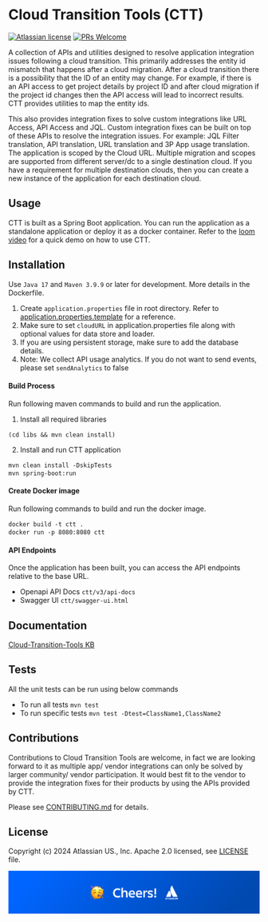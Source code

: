 # Cloud Transition Tools (CTT)
[![Atlassian license](https://img.shields.io/badge/license-Apache%202.0-blue.svg?style=flat-square)](LICENSE) [![PRs Welcome](https://img.shields.io/badge/PRs-welcome-brightgreen.svg?style=flat-square)](CONTRIBUTING.md)

A collection of APIs and utilities designed to resolve application integration issues following a cloud transition.
This primarily addresses the entity id mismatch that happens after a cloud migration.
After a cloud transition there is a possibility that the ID  of an entity may change.
For example, if there is an API access to get project details by project ID and after cloud migration if the project id
changes then the API access will lead to incorrect results. CTT provides utilities to map the entity ids.

This also provides integration fixes to solve custom integrations like URL Access, API Access
and JQL. Custom integration fixes can be built on top of these APIs to resolve the integration issues.
For example: JQL Filter translation, API translation, URL translation and 3P App usage translation.
The application is scoped by the Cloud URL. Multiple migration and scopes are supported from different server/dc to a single destination cloud.
If you have a requirement for multiple destination clouds, then you can create a new instance of the application for each destination cloud.


## Usage
CTT is built as a Spring Boot application. You can run the application as a standalone application or deploy it as a docker container.
Refer to the [loom video](https://www.loom.com/share/e176c938e0124446a0251694ae33c66f?sid=25b4c749-62b8-49d9-9303-d2c9337b6644) for a quick demo on how to use CTT.

## Installation
Use `Java 17` and `Maven 3.9.9` or later for development. More details in the Dockerfile.

1. Create `application.properties` file in root directory. Refer to
   [application.properties.template](src/main/resources/application.properties.template) for a reference.
2. Make sure to set `cloudURL` in  application.properties file along with optional values for data store and loader.
3. If you are using persistent storage, make sure to add the database details.
4. Note: We collect API usage analytics. If you do not want to send events, please set `sendAnalytics` to false

#### Build Process
Run following maven commands to build and run the application.

1. Install all required libraries

```
(cd libs && mvn clean install)
```
2. Install and run CTT application

```
mvn clean install -DskipTests
mvn spring-boot:run
```

#### Create Docker image
Run following commands to build and run the docker image.
```
docker build -t ctt .
docker run -p 8080:8080 ctt
```

#### API Endpoints
Once the application has been built, you can access the API endpoints relative to the base URL.

* Openapi API Docs `ctt/v3/api-docs`
* Swagger UI `ctt/swagger-ui.html`

## Documentation
[Cloud-Transition-Tools KB](https://confluence.atlassian.com/migrationkb/external-id-mapping-cloud-transition-tools-ctt-1456180780.html )

## Tests
All the unit tests can be run using below commands

* To run all tests `mvn test`
* To run specific tests `mvn test -Dtest=ClassName1,ClassName2`

## Contributions
Contributions to Cloud Transition Tools are welcome, in fact we are looking forward to it as multiple app/ vendor integrations can only
be solved by larger community/ vendor participation. It would best fit to the vendor to provide the integration fixes for their products
by using the APIs provided by CTT.

Please see [CONTRIBUTING.md](CONTRIBUTING.md) for details.

## License

Copyright (c) 2024 Atlassian US., Inc.
Apache 2.0 licensed, see [LICENSE](LICENSE) file.

[![With ❤️ from Atlassian](https://raw.githubusercontent.com/atlassian-internal/oss-assets/master/banner-cheers-light.png)](https://www.atlassian.com)
